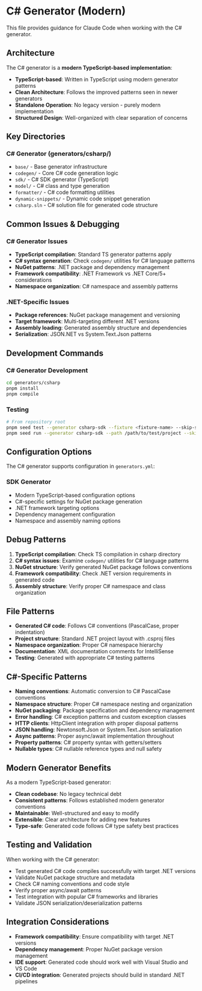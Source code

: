 # C# Generator (Modern)

This file provides guidance for Claude Code when working with the C# generator.

## Architecture

The C# generator is a **modern TypeScript-based implementation**:

- **TypeScript-based**: Written in TypeScript using modern generator patterns
- **Clean Architecture**: Follows the improved patterns seen in newer generators
- **Standalone Operation**: No legacy version - purely modern implementation
- **Structured Design**: Well-organized with clear separation of concerns

## Key Directories

### C# Generator (generators/csharp/)
- `base/` - Base generator infrastructure
- `codegen/` - Core C# code generation logic
- `sdk/` - C# SDK generator (TypeScript)
- `model/` - C# class and type generation
- `formatter/` - C# code formatting utilities
- `dynamic-snippets/` - Dynamic code snippet generation
- `csharp.sln` - C# solution file for generated code structure

## Common Issues & Debugging

### C# Generator Issues
- **TypeScript compilation**: Standard TS generator patterns apply
- **C# syntax generation**: Check `codegen/` utilities for C# language patterns
- **NuGet patterns**: .NET package and dependency management
- **Framework compatibility**: .NET Framework vs .NET Core/5+ considerations
- **Namespace organization**: C# namespace and assembly patterns

### .NET-Specific Issues
- **Package references**: NuGet package management and versioning
- **Target framework**: Multi-targeting different .NET versions
- **Assembly loading**: Generated assembly structure and dependencies
- **Serialization**: JSON.NET vs System.Text.Json patterns

## Development Commands

### C# Generator Development
```bash
cd generators/csharp
pnpm install
pnpm compile
```

### Testing
```bash
# From repository root
pnpm seed test --generator csharp-sdk --fixture <fixture-name> --skip-scripts
pnpm seed run --generator csharp-sdk --path /path/to/test/project --skip-scripts
```

## Configuration Options

The C# generator supports configuration in `generators.yml`:

### SDK Generator
- Modern TypeScript-based configuration options
- C#-specific settings for NuGet package generation
- .NET framework targeting options
- Dependency management configuration
- Namespace and assembly naming options

## Debug Patterns

1. **TypeScript compilation**: Check TS compilation in csharp directory
2. **C# syntax issues**: Examine `codegen/` utilities for C# language patterns
3. **NuGet structure**: Verify generated NuGet package follows conventions
4. **Framework compatibility**: Check .NET version requirements in generated code
5. **Assembly structure**: Verify proper C# namespace and class organization

## File Patterns

- **Generated C# code**: Follows C# conventions (PascalCase, proper indentation)
- **Project structure**: Standard .NET project layout with .csproj files
- **Namespace organization**: Proper C# namespace hierarchy
- **Documentation**: XML documentation comments for IntelliSense
- **Testing**: Generated with appropriate C# testing patterns

## C#-Specific Patterns

- **Naming conventions**: Automatic conversion to C# PascalCase conventions
- **Namespace structure**: Proper C# namespace nesting and organization
- **NuGet packaging**: Package specification and dependency management
- **Error handling**: C# exception patterns and custom exception classes
- **HTTP clients**: HttpClient integration with proper disposal patterns
- **JSON handling**: Newtonsoft.Json or System.Text.Json serialization
- **Async patterns**: Proper async/await implementation throughout
- **Property patterns**: C# property syntax with getters/setters
- **Nullable types**: C# nullable reference types and null safety

## Modern Generator Benefits

As a modern TypeScript-based generator:
- **Clean codebase**: No legacy technical debt
- **Consistent patterns**: Follows established modern generator conventions
- **Maintainable**: Well-structured and easy to modify
- **Extensible**: Clear architecture for adding new features
- **Type-safe**: Generated code follows C# type safety best practices

## Testing and Validation

When working with the C# generator:
- Test generated C# code compiles successfully with target .NET versions
- Validate NuGet package structure and metadata
- Check C# naming conventions and code style
- Verify proper async/await patterns
- Test integration with popular C# frameworks and libraries
- Validate JSON serialization/deserialization patterns

## Integration Considerations

- **Framework compatibility**: Ensure compatibility with target .NET versions
- **Dependency management**: Proper NuGet package version management
- **IDE support**: Generated code should work well with Visual Studio and VS Code
- **CI/CD integration**: Generated projects should build in standard .NET pipelines